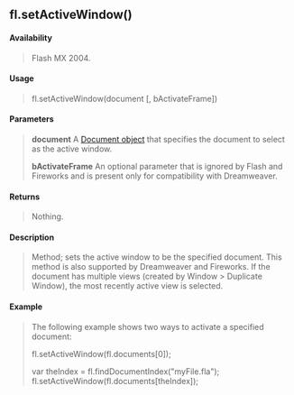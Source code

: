 ## fl.setActiveWindow()

#### Availability

> Flash MX 2004.

#### Usage

> fl.setActiveWindow(document \[, bActivateFrame\])

#### Parameters

> **document** A [Document object](#_bookmark116) that specifies the document to select as the active window.
>
> **bActivateFrame** An optional parameter that is ignored by Flash and Fireworks and is present only for compatibility with Dreamweaver.

#### Returns

> Nothing.

#### Description

> Method; sets the active window to be the specified document. This method is also supported by Dreamweaver and Fireworks. If the document has multiple views (created by Window \> Duplicate Window), the most recently active view is selected.

#### Example

> The following example shows two ways to activate a specified document:
>
> fl.setActiveWindow(fl.documents\[0\]);
>
> var theIndex = fl.findDocumentIndex("myFile.fla"); fl.setActiveWindow(fl.documents\[theIndex\]);
